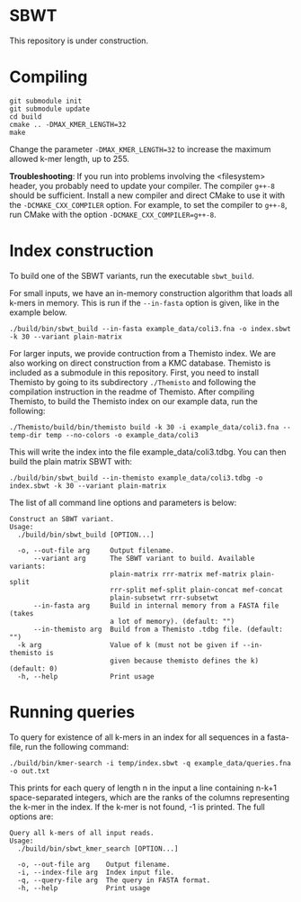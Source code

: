 # SBWT

This repository is under construction.

# Compiling

```
git submodule init
git submodule update
cd build
cmake .. -DMAX_KMER_LENGTH=32
make
```

Change the parameter `-DMAX_KMER_LENGTH=32` to increase the maximum allowed k-mer length, up to 255.

**Troubleshooting**: If you run into problems involving the &lt;filesystem&gt; header, you probably need to update your compiler. The compiler `g++-8` should be sufficient. Install a new compiler and direct CMake to use it with the `-DCMAKE_CXX_COMPILER` option. For example, to set the compiler to `g++-8`, run CMake with the option `-DCMAKE_CXX_COMPILER=g++-8`. 

# Index construction

To build one of the SBWT variants, run the executable `sbwt_build`.

For small inputs, we have an in-memory construction algorithm that loads all k-mers in memory. This is run if the `--in-fasta` option is given, like in the example below.

```
./build/bin/sbwt_build --in-fasta example_data/coli3.fna -o index.sbwt -k 30 --variant plain-matrix
```

For larger inputs, we provide contruction from a Themisto index. We are also working on direct construction from a KMC database. Themisto is included as a submodule in this repository. First, you need to install Themisto by going to its subdirectory `./Themisto` and following the compilation instruction in the readme of Themisto. After compiling Themisto, to build the Themisto index on our example data, run the following:

```
./Themisto/build/bin/themisto build -k 30 -i example_data/coli3.fna --temp-dir temp --no-colors -o example_data/coli3
```

This will write the index into the file example_data/coli3.tdbg. You can then build the plain matrix SBWT with:

```
./build/bin/sbwt_build --in-themisto example_data/coli3.tdbg -o index.sbwt -k 30 --variant plain-matrix
```

The list of all command line options and parameters is below:

```
Construct an SBWT variant.
Usage:
  ./build/bin/sbwt_build [OPTION...]

  -o, --out-file arg     Output filename.
      --variant arg      The SBWT variant to build. Available variants: 
                         plain-matrix rrr-matrix mef-matrix plain-split 
                         rrr-split mef-split plain-concat mef-concat 
                         plain-subsetwt rrr-subsetwt
      --in-fasta arg     Build in internal memory from a FASTA file (takes 
                         a lot of memory). (default: "")
      --in-themisto arg  Build from a Themisto .tdbg file. (default: "")
  -k arg                 Value of k (must not be given if --in-themisto is 
                         given because themisto defines the k) (default: 0)
  -h, --help             Print usage
```

# Running queries

To query for existence of all k-mers in an index for all sequences in a fasta-file, run the following command:

```
./build/bin/kmer-search -i temp/index.sbwt -q example_data/queries.fna -o out.txt
```

This prints for each query of length n in the input a line containing n-k+1 space-separated integers, which are the ranks of the columns representing the k-mer in the index. If the k-mer is not found, -1 is printed. The full options are:

```
Query all k-mers of all input reads.
Usage:
  ./build/bin/sbwt_kmer_search [OPTION...]

  -o, --out-file arg    Output filename.
  -i, --index-file arg  Index input file.
  -q, --query-file arg  The query in FASTA format.
  -h, --help            Print usage
```

